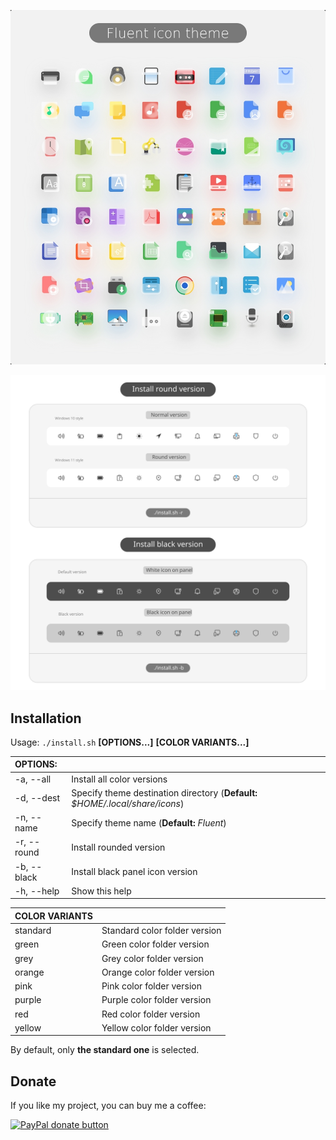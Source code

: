
![Fluent](fluent-icon.jpg)

![Fluent](fluent-view.svg)

## Installation

Usage:  `./install.sh`  **[OPTIONS...]** **[COLOR VARIANTS...]**

|  OPTIONS:   |                                                                               |
|:------------|:------------------------------------------------------------------------------|
| -a, --all   | Install all color versions                                                    |
| -d, --dest  | Specify theme destination directory (**Default:** _$HOME/.local/share/icons_) |
| -n, --name  | Specify theme name (**Default:** _Fluent_)                                    |
| -r, --round | Install rounded version                                                       |
| -b, --black | Install black panel icon version                                              |
| -h, --help  | Show this help                                                                |

|  COLOR VARIANTS |                                       |
|:----------------|:--------------------------------------|
| standard        | Standard color folder version         |
| green           | Green color folder version            |
| grey            | Grey color folder version             |
| orange          | Orange color folder version           |
| pink            | Pink color folder version             |
| purple          | Purple color folder version           |
| red             | Red color folder version              |
| yellow          | Yellow color folder version           |

By default, only **the standard one** is selected.

## Donate

If you like my project, you can buy me a coffee:

<span class="paypal"><a href="https://www.paypal.me/vinceliuice" title="Donate to this project using Paypal"><img src="https://www.paypalobjects.com/webstatic/mktg/Logo/pp-logo-100px.png" alt="PayPal donate button" /></a></span>
